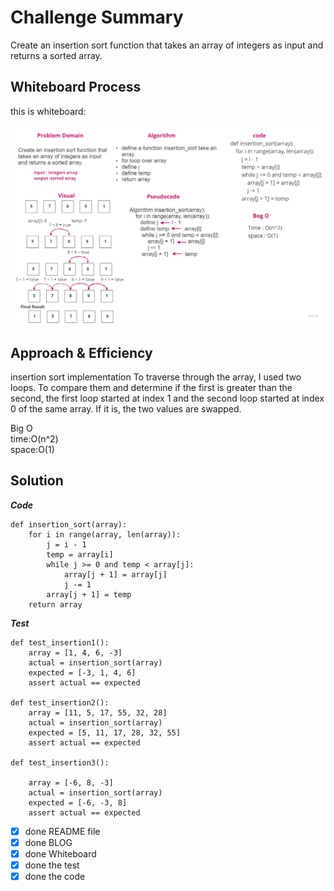 # Challenge Summary
Create an insertion sort function that takes an array of integers as input and returns a sorted array.
## Whiteboard Process
this is whiteboard:<br>

![pic](/sort-insertion/assets/insertion_sort.jpg)
	
## Approach & Efficiency
insertion sort implementation To traverse through the array, I used two loops. To compare them and determine if the first is greater than the second, the first loop started at index 1 and the second loop started at index 0 of the same array. If it is, the two values are swapped.<br>

Big O<br>
time:O(n^2)<br>
space:O(1)<br>

## Solution
***Code***
```
def insertion_sort(array):
    for i in range(array, len(array)):
        j = i - 1
        temp = array[i]
        while j >= 0 and temp < array[j]:
            array[j + 1] = array[j]
            j -= 1
        array[j + 1] = temp
    return array 

```
***Test***  
``` 
def test_insertion1():
    array = [1, 4, 6, -3]
    actual = insertion_sort(array)
    expected = [-3, 1, 4, 6]
    assert actual == expected

def test_insertion2():
    array = [11, 5, 17, 55, 32, 28]
    actual = insertion_sort(array)
    expected = [5, 11, 17, 28, 32, 55]
    assert actual == expected

def test_insertion3():
   
    array = [-6, 8, -3]
    actual = insertion_sort(array)
    expected = [-6, -3, 8]
    assert actual == expected

```

- [x] done README file 
- [x] done BLOG  
- [x] done Whiteboard
- [x] done the test 
- [x] done the code 